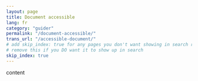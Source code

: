 ```yaml
---
layout: page
title: Document accessible
lang: fr
category: "guider"
permalink: "/document-accessible/"
trans_url: "/accessible-document/"
# add skip_index: true for any pages you don't want showing in search results
# remove this if you DO want it to show up in search
skip_index: true
---
```

content
